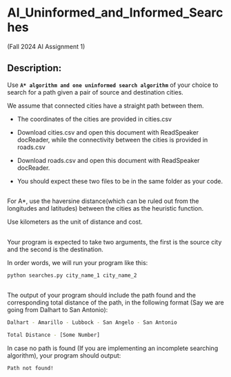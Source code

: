# AI_Uninformed_and_Informed_Searches
(Fall 2024 AI Assignment 1)

## Description:

Use **`A* algorithm and one uninformed search algorithm`** of your choice to search for a path given a pair of source and destination cities.

We assume that connected cities have a straight path between them.

- The coordinates of the cities are provided in cities.csv
  
- Download cities.csv and open this document with ReadSpeaker docReader, while the connectivity between the cities is provided in roads.csv
  
- Download roads.csv and open this document with ReadSpeaker docReader.
  
- You should expect these two files to be in the same folder as your code.

 ##

For A*, use the haversine distance(which can be ruled out from the longitudes and latitudes) between the cities as the heuristic function.

Use kilometers as the unit of distance and cost.

##

Your program is expected to take two arguments, the first is the source city and the second is the destination.

In order words, we will run your program like this:

```bash
python searches.py city_name_1 city_name_2
```

##

The output of your program should include the path found and the corresponding total distance of the path, in the following format (Say we are going from Dalhart to San Antonio):

```bash
Dalhart - Amarillo - Lubbock - San Angelo - San Antonio

Total Distance - [Some Number]
```
 

In case no path is found (If you are implementing an incomplete searching algorithm), your program should output:

```bash
Path not found!
```
